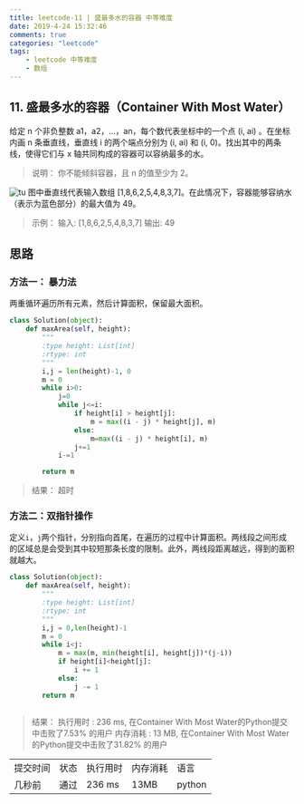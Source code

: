 ```yaml
---
title: leetcode-11 | 盛最多水的容器 中等难度
date: 2019-4-24 15:32:46
comments: true
categories: "leetcode"
tags: 
    - leetcode 中等难度
    - 数组
---
```

## 11. 盛最多水的容器（Container With Most Water）

给定 n 个非负整数 a1，a2，...，an，每个数代表坐标中的一个点 (i, ai) 。在坐标内画 n 条垂直线，垂直线 i 的两个端点分别为 (i, ai) 和 (i, 0)。找出其中的两条线，使得它们与 x 轴共同构成的容器可以容纳最多的水。

><span>说明：</span>
你不能倾斜容器，且 n 的值至少为 2。

![tu](/images/201904/question_11.jpg "11题图示")
图中垂直线代表输入数组 [1,8,6,2,5,4,8,3,7]。在此情况下，容器能够容纳水（表示为蓝色部分）的最大值为 49。

><span>示例：</span>
输入: [1,8,6,2,5,4,8,3,7]
输出: 49



## 思路
### 方法一： 暴力法
两重循环遍历所有元素，然后计算面积，保留最大面积。
```python
class Solution(object):
    def maxArea(self, height):
        """
        :type height: List[int]
        :rtype: int
        """
        i,j = len(height)-1, 0
        m = 0
        while i>0:
            j=0
            while j<=i:
                if height[i] > height[j]:
                    m = max((i - j) * height[j], m)
                else:
                    m=max((i - j) * height[i], m)
                j+=1
            i-=1

        return m
```


><span>结果：</span>
超时


### 方法二：双指针操作
定义`i`，`j`两个指针，分别指向首尾，在遍历的过程中计算面积。两线段之间形成的区域总是会受到其中较短那条长度的限制。此外，两线段距离越远，得到的面积就越大。

```python
class Solution(object):
    def maxArea(self, height):
        """
        :type height: List[int]
        :rtype: int
        """
        i,j = 0,len(height)-1
        m = 0
        while i<j:
            m = max(m, min(height[i], height[j])*(j-i))
            if height[i]<height[j]:
                i += 1
            else:
                j -= 1
        return m
        
```

><span>结果：</span>
执行用时 : 236 ms, 在Container With Most Water的Python提交中击败了7.53% 的用户
内存消耗 : 13 MB, 在Container With Most Water的Python提交中击败了31.82% 的用户
<table><tr><td>提交时间</td><td>状态</td><td>执行用时</td><td>内存消耗</td><td>语言</td></tr><tr><td>几秒前</td><td>通过</td><td>236 ms</td><td>13MB</td><td>python</td></tr></table>
